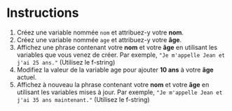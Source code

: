 # Instructions  

1. Créez une variable nommée `nom` et attribuez-y votre **nom**.
2. Créez une variable nommée `age` et attribuez-y votre **âge**.
3. Affichez une phrase contenant votre **nom** et votre **âge** en utilisant les variables que vous venez de créer. Par exemple, `"Je m'appelle Jean et j'ai 25 ans."` (Utilisez le f-string)
4. Modifiez la valeur de la variable age pour ajouter **10 ans** à votre **âge** actuel.
5. Affichez à nouveau la phrase contenant votre **nom** et votre **âge** en utilisant les variables mises à jour. Par exemple, `"Je m'appelle Jean et j'ai 35 ans maintenant."` (Utilisez le f-string)